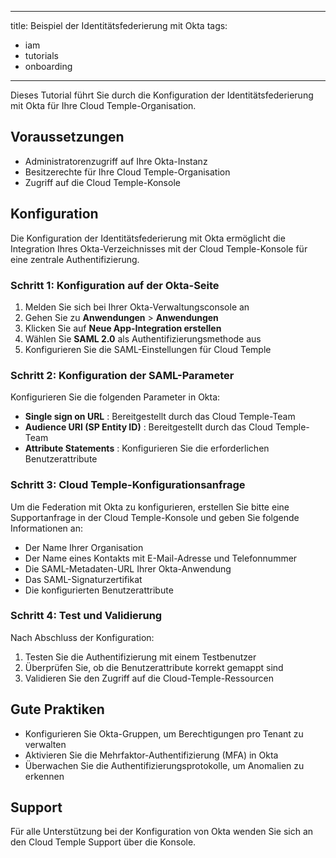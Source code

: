 

---
title: Beispiel der Identitätsfederierung mit Okta
tags:
  - iam
  - tutorials
  - onboarding
---

Dieses Tutorial führt Sie durch die Konfiguration der Identitätsfederierung mit Okta für Ihre Cloud Temple-Organisation.



## Voraussetzungen

- Administratorenzugriff auf Ihre Okta-Instanz
- Besitzerechte für Ihre Cloud Temple-Organisation
- Zugriff auf die Cloud Temple-Konsole



## Konfiguration

Die Konfiguration der Identitätsfederierung mit Okta ermöglicht die Integration Ihres Okta-Verzeichnisses mit der Cloud Temple-Konsole für eine zentrale Authentifizierung.



### Schritt 1: Konfiguration auf der Okta-Seite

1. Melden Sie sich bei Ihrer Okta-Verwaltungsconsole an  
2. Gehen Sie zu **Anwendungen** > **Anwendungen**  
3. Klicken Sie auf **Neue App-Integration erstellen**  
4. Wählen Sie **SAML 2.0** als Authentifizierungsmethode aus  
5. Konfigurieren Sie die SAML-Einstellungen für Cloud Temple



### Schritt 2: Konfiguration der SAML-Parameter

Konfigurieren Sie die folgenden Parameter in Okta:

- **Single sign on URL** : Bereitgestellt durch das Cloud Temple-Team
- **Audience URI (SP Entity ID)** : Bereitgestellt durch das Cloud Temple-Team
- **Attribute Statements** : Konfigurieren Sie die erforderlichen Benutzerattribute



### Schritt 3: Cloud Temple-Konfigurationsanfrage

Um die Federation mit Okta zu konfigurieren, erstellen Sie bitte eine Supportanfrage in der Cloud Temple-Konsole und geben Sie folgende Informationen an:

- Der Name Ihrer Organisation
- Der Name eines Kontakts mit E-Mail-Adresse und Telefonnummer
- Die SAML-Metadaten-URL Ihrer Okta-Anwendung
- Das SAML-Signaturzertifikat
- Die konfigurierten Benutzerattribute



### Schritt 4: Test und Validierung

Nach Abschluss der Konfiguration:

1. Testen Sie die Authentifizierung mit einem Testbenutzer
2. Überprüfen Sie, ob die Benutzerattribute korrekt gemappt sind
3. Validieren Sie den Zugriff auf die Cloud-Temple-Ressourcen



## Gute Praktiken

- Konfigurieren Sie Okta-Gruppen, um Berechtigungen pro Tenant zu verwalten
- Aktivieren Sie die Mehrfaktor-Authentifizierung (MFA) in Okta
- Überwachen Sie die Authentifizierungsprotokolle, um Anomalien zu erkennen



## Support

Für alle Unterstützung bei der Konfiguration von Okta wenden Sie sich an den Cloud Temple Support über die Konsole.